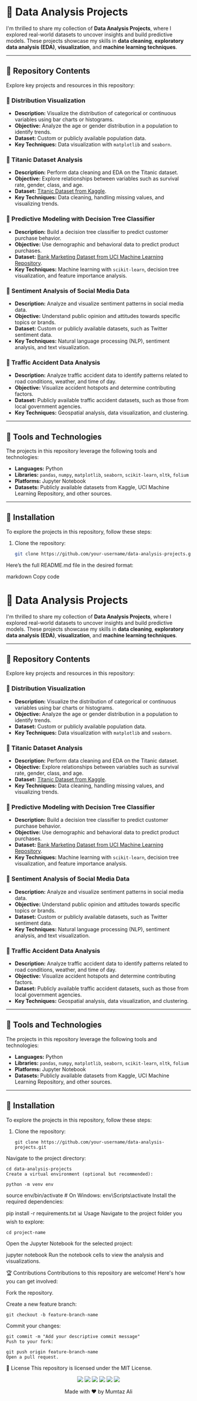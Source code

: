 # 🚀 Data Analysis Projects

I'm thrilled to share my collection of **Data Analysis Projects**, where I explored real-world datasets to uncover insights and build predictive models. These projects showcase my skills in **data cleaning**, **exploratory data analysis (EDA)**, **visualization**, and **machine learning techniques**.

---

## 📑 Repository Contents

Explore key projects and resources in this repository:

### 🔹 Distribution Visualization
- **Description:** Visualize the distribution of categorical or continuous variables using bar charts or histograms.
- **Objective:** Analyze the age or gender distribution in a population to identify trends.
- **Dataset:** Custom or publicly available population data.
- **Key Techniques:** Data visualization with `matplotlib` and `seaborn`.

### 🔹 Titanic Dataset Analysis
- **Description:** Perform data cleaning and EDA on the Titanic dataset.
- **Objective:** Explore relationships between variables such as survival rate, gender, class, and age.
- **Dataset:** [Titanic Dataset from Kaggle](https://www.kaggle.com/c/titanic/data).
- **Key Techniques:** Data cleaning, handling missing values, and visualizing trends.

### 🔹 Predictive Modeling with Decision Tree Classifier
- **Description:** Build a decision tree classifier to predict customer purchase behavior.
- **Objective:** Use demographic and behavioral data to predict product purchases.
- **Dataset:** [Bank Marketing Dataset from UCI Machine Learning Repository](https://archive.ics.uci.edu/ml/datasets/bank+marketing).
- **Key Techniques:** Machine learning with `scikit-learn`, decision tree visualization, and feature importance analysis.

### 🔹 Sentiment Analysis of Social Media Data
- **Description:** Analyze and visualize sentiment patterns in social media data.
- **Objective:** Understand public opinion and attitudes towards specific topics or brands.
- **Dataset:** Custom or publicly available datasets, such as Twitter sentiment data.
- **Key Techniques:** Natural language processing (NLP), sentiment analysis, and text visualization.

### 🔹 Traffic Accident Data Analysis
- **Description:** Analyze traffic accident data to identify patterns related to road conditions, weather, and time of day.
- **Objective:** Visualize accident hotspots and determine contributing factors.
- **Dataset:** Publicly available traffic accident datasets, such as those from local government agencies.
- **Key Techniques:** Geospatial analysis, data visualization, and clustering.

---

## 🎯 Tools and Technologies

The projects in this repository leverage the following tools and technologies:

- **Languages:** Python
- **Libraries:** `pandas`, `numpy`, `matplotlib`, `seaborn`, `scikit-learn`, `nltk`, `folium`
- **Platforms:** Jupyter Notebook
- **Datasets:** Publicly available datasets from Kaggle, UCI Machine Learning Repository, and other sources.

---

## 🚀 Installation

To explore the projects in this repository, follow these steps:

1. Clone the repository:
   ```bash
   git clone https://github.com/your-username/data-analysis-projects.git


Here’s the full README.md file in the desired format:

markdown
Copy code
# 🚀 Data Analysis Projects

I'm thrilled to share my collection of **Data Analysis Projects**, where I explored real-world datasets to uncover insights and build predictive models. These projects showcase my skills in **data cleaning**, **exploratory data analysis (EDA)**, **visualization**, and **machine learning techniques**.

---

## 📑 Repository Contents

Explore key projects and resources in this repository:

### 🔹 Distribution Visualization
- **Description:** Visualize the distribution of categorical or continuous variables using bar charts or histograms.
- **Objective:** Analyze the age or gender distribution in a population to identify trends.
- **Dataset:** Custom or publicly available population data.
- **Key Techniques:** Data visualization with `matplotlib` and `seaborn`.

### 🔹 Titanic Dataset Analysis
- **Description:** Perform data cleaning and EDA on the Titanic dataset.
- **Objective:** Explore relationships between variables such as survival rate, gender, class, and age.
- **Dataset:** [Titanic Dataset from Kaggle](https://www.kaggle.com/c/titanic/data).
- **Key Techniques:** Data cleaning, handling missing values, and visualizing trends.

### 🔹 Predictive Modeling with Decision Tree Classifier
- **Description:** Build a decision tree classifier to predict customer purchase behavior.
- **Objective:** Use demographic and behavioral data to predict product purchases.
- **Dataset:** [Bank Marketing Dataset from UCI Machine Learning Repository](https://archive.ics.uci.edu/ml/datasets/bank+marketing).
- **Key Techniques:** Machine learning with `scikit-learn`, decision tree visualization, and feature importance analysis.

### 🔹 Sentiment Analysis of Social Media Data
- **Description:** Analyze and visualize sentiment patterns in social media data.
- **Objective:** Understand public opinion and attitudes towards specific topics or brands.
- **Dataset:** Custom or publicly available datasets, such as Twitter sentiment data.
- **Key Techniques:** Natural language processing (NLP), sentiment analysis, and text visualization.

### 🔹 Traffic Accident Data Analysis
- **Description:** Analyze traffic accident data to identify patterns related to road conditions, weather, and time of day.
- **Objective:** Visualize accident hotspots and determine contributing factors.
- **Dataset:** Publicly available traffic accident datasets, such as those from local government agencies.
- **Key Techniques:** Geospatial analysis, data visualization, and clustering.

---

## 🎯 Tools and Technologies

The projects in this repository leverage the following tools and technologies:

- **Languages:** Python
- **Libraries:** `pandas`, `numpy`, `matplotlib`, `seaborn`, `scikit-learn`, `nltk`, `folium`
- **Platforms:** Jupyter Notebook
- **Datasets:** Publicly available datasets from Kaggle, UCI Machine Learning Repository, and other sources.

---

## 🚀 Installation

To explore the projects in this repository, follow these steps:

1. Clone the repository:
   ```
   git clone https://github.com/your-username/data-analysis-projects.git
Navigate to the project directory:

 ```
cd data-analysis-projects
Create a virtual environment (optional but recommended):
 ```
 ```
python -m venv env
 ```
source env/bin/activate  # On Windows: env\Scripts\activate
Install the required dependencies:


pip install -r requirements.txt
📊 Usage
Navigate to the project folder you wish to explore:

 ```
cd project-name
 ```
Open the Jupyter Notebook for the selected project:


jupyter notebook
Run the notebook cells to view the analysis and visualizations.

🏆 Contributions
Contributions to this repository are welcome! Here's how you can get involved:

Fork the repository.

Create a new feature branch:

 ```
git checkout -b feature-branch-name
 ```
Commit your changes:
 ```
git commit -m "Add your descriptive commit message"
Push to your fork:
 ```
 ```
git push origin feature-branch-name
Open a pull request.
 ```
📜 License
This repository is licensed under the MIT License.
<p align="center">
  <a href="mailto:engrmumtazali01@gmail.com"><img src="https://img.shields.io/badge/Email-D14836?style=for-the-badge&logo=gmail&logoColor=white"/></a>
  <a href="https://www.linkedin.com/in/mumtaz-ali"><img src="https://img.shields.io/badge/LinkedIn-0077B5?style=for-the-badge&logo=linkedin&logoColor=white"/></a>
  <a href="https://www.instagram.com/its_maliyzi"><img src="https://img.shields.io/badge/Instagram-E4405F?style=for-the-badge&logo=instagram&logoColor=white"/></a>
  <a href="https://x.com/mumtazali1223/status/1846913595021328672?s=51"><img src="https://img.shields.io/badge/X-1DA1F2?style=for-the-badge&logo=x&logoColor=white"/></a>
  <a href="https://discord.gg/DZgwHzEb"><img src="https://img.shields.io/badge/Discord-7289DA?style=for-the-badge&logo=discord&logoColor=white"/></a>
  <a href="https://wa.me/923476338292" target="_blank"><img src="https://img.shields.io/badge/WhatsApp-25D366?style=for-the-badge&logo=whatsapp&logoColor=white"/></a>
</p>

<p align="center">Made with ❤️ by Mumtaz Ali</p>

